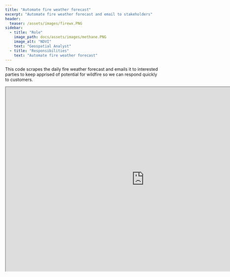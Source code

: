 ```yaml
---
title: "Automate fire weather forecast"
excerpt: "Automate fire weather forecast and email to stakeholders"
header:
  teaser: /assets/images/firewx.PNG
sidebar:
  - title: "Role"
    image_path: docs/assets/images/methane.PNG
    image_alt: "NDVI"
    text: "Geospatial Analyst"
  - title: "Responsibilities"
    text: "Automate fire weather forecast"
---
```


This code scrapes the daily fire weather forecast and emails it to interested parties to keep apprised of potential for wildfire so we can respond quickly to customers.

<iframe src="https://nbviewer.org/github/kmp24/kmp24.github.io/blob/master/docs/assets/WeatherReport.ipynb" width="900" height="600"></iframe>


<!-- Google tag (gtag.js) -->
<script async src="https://www.googletagmanager.com/gtag/js?id=G-XPBNYW4N8W"></script>
<script>
  window.dataLayer = window.dataLayer || [];
  function gtag(){dataLayer.push(arguments);}
  gtag('js', new Date());

  gtag('config', 'G-XPBNYW4N8W');
</script>